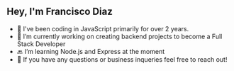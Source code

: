 ## Hey, I'm Francisco Diaz

- 🍵 I've been coding in JavaScript primarily for over 2 years.
- 🔭 I’m currently working on creating backend projects to become a Full Stack Developer
- 🔙 I’m learning Node.js and Express at the moment
- 💼 If you have any questions or business inqueries feel free to reach out!

